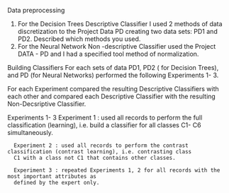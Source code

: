 
Data preprocessing

  1. For the Decision Trees Descriptive Classifier I used 2 methods of data discretization to the Project
     Data PD creating two data sets: PD1 and PD2. Described which methods you used.
  2. For the Neural Network Non -descriptive Classifier used the Project DATA - PD and I had a specified tool
     method of normalization.

Building Classifiers
  For each sets of data PD1, PD2 ( for Decision Trees), and PD (for Neural Networks) performed the
  following Experiments 1- 3.

  For each Experiment compared the resulting Descriptive Classifiers with each other and compared
  each Descriptive Classifier with the resulting Non-Decsriptive Classifier.

  Experiments 1- 3
      Experiment 1 : used all records to perform the full classification (learning), i.e. build a classifier for
      all classes C1- C6 simultaneously.
      
      Experiment 2 : used all records to perform the contrast classification (contrast learning), i.e. contrasting class 
      C1 with a class not C1 that contains other classes.
      
      Experiment 3 : repeated Experiments 1, 2 for all records with the most important attributes as
      defined by the expert only.

